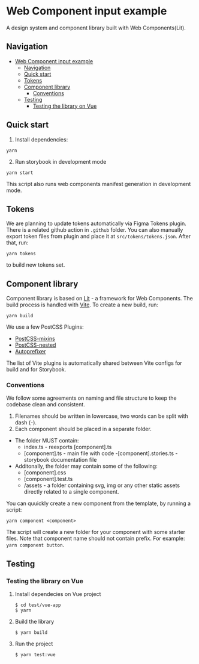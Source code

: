 # Web Component input example

A design system and component library built with Web Components(Lit). 

## Navigation

- [Web Component input example](#web-component-input-example)
  - [Navigation](#navigation)
  - [Quick start](#quick-start)
  - [Tokens](#tokens)
  - [Component library](#component-library)
    - [Conventions](#conventions)
  - [Testing](#testing)
    - [Testing the library on Vue](#testing-the-library-on-vue)

## Quick start

1. Install dependencies:
```
yarn 
```

2. Run storybook in development mode
```
yarn start
```

This script also runs web components manifest generation in development mode.

## Tokens

We are planning to update tokens automatically via Figma Tokens plugin. There is a related github action in `.github` folder.
You can also manually export token files from plugin and place it at `src/tokens/tokens.json`. After that, run:

```
yarn tokens
```

to build new tokens set.

## Component library

Component library is based on [Lit](https://lit.dev/) - a framework for Web Components. The build process is handled with [Vite](https://vitejs.dev/). To create a new build, run:
```
yarn build
```

We use a few PostCSS Plugins:
- [PostCSS-mixins](https://www.npmjs.com/package/postcss-mixins)
- [PostCSS-nested](https://www.npmjs.com/package/postcss-nested)
- [Autoprefixer](https://www.npmjs.com/package/autoprefixer)

The list of Vite plugins is automatically shared between Vite configs for build and for Storybook.


### Conventions

We follow some agreements on naming and file structure to keep the codebase clean and consistent. 

1. Filenames should be written in lowercase, two words can be split with dash (-).
2. Each component should be placed in a separate folder. 

- The folder MUST contain:
  - index.ts - reexports [component].ts
  - [component].ts - main file with code
  -[component].stories.ts - storybook documentation file
- Additonally, the folder may contain some of the following:
  - [component].css
  - [component].test.ts
  - /assets - a folder containing svg, img or any other static assets directly related to a single component.
 
You can quuickly create a new component from the template, by running a script:

```
yarn component <component>
```
The script will create a new folder for your component with some starter files.
Note that component name should not contain prefix. For example: `yarn component button`.

## Testing

### Testing the library on Vue

1. Install dependecies on Vue project
   ```
   $ cd test/vue-app
   $ yarn
   ```
2. Build the library<br/>
   ```
   $ yarn build
   ```
3. Run the project
   ```
   $ yarn test:vue
   ```
